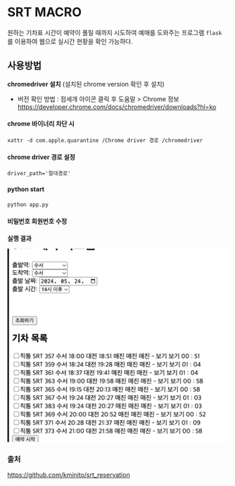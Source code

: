 # SRT MACRO

원하는 기차표 시간이 예약이 풀릴 때까지 시도하여 예매를 도와주는 프로그램
`flask` 를 이용하여 웹으로 실시간 현황을 확인 가능하다.


## 사용방법

__chromedriver 설치__
(설치된 chrome version 확인 후 설치)
- 버전 확인 방법 : 점세개 아이콘 클릭 후 도움말 > Chrome 정보
https://developer.chrome.com/docs/chromedriver/downloads?hl=ko

#### chrome 바이너리 차단 시 
```angular2html
xattr -d com.apple.quarantine /Chrome driver 경로 /chromedriver
```

#### chrome driver 경로 설정
```
driver_path='절대경로'
```

#### python start
```angular2html
python app.py
```

#### 비밀번호 회원번호 수정



**실행 결과**

![](./img/srt_reservation2.png)



### 출처
https://github.com/kminito/srt_reservation